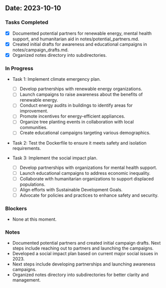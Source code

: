 ## Date: 2023-10-10

### Tasks Completed
- [x] Documented potential partners for renewable energy, mental health support, and humanitarian aid in notes/potential_partners.md.
- [x] Created initial drafts for awareness and educational campaigns in notes/campaign_drafts.md.
- [x] Organized notes directory into subdirectories.

### In Progress
- Task 1: Implement climate emergency plan.
  - [ ] Develop partnerships with renewable energy organizations.
  - [ ] Launch campaigns to raise awareness about the benefits of renewable energy.
  - [ ] Conduct energy audits in buildings to identify areas for improvement.
  - [ ] Promote incentives for energy-efficient appliances.
  - [ ] Organize tree planting events in collaboration with local communities.
  - [ ] Create educational campaigns targeting various demographics.
- Task 2: Test the Dockerfile to ensure it meets safety and isolation requirements.

- Task 3: Implement the social impact plan.
  - [ ] Develop partnerships with organizations for mental health support.
  - [ ] Launch educational campaigns to address economic inequality.
  - [ ] Collaborate with humanitarian organizations to support displaced populations.
  - [ ] Align efforts with Sustainable Development Goals.
  - [ ] Advocate for policies and practices to enhance safety and security.

### Blockers
- None at this moment.

### Notes
- Documented potential partners and created initial campaign drafts. Next steps include reaching out to partners and launching the campaigns.
- Developed a social impact plan based on current major social issues in 2023.
- Next steps include developing partnerships and launching awareness campaigns.
- Organized notes directory into subdirectories for better clarity and management.
